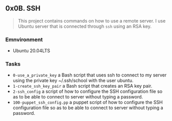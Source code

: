 ## 0x0B. SSH
> This project contains commands on how to use a remote server.
> I use Ubuntu server that is connected through `ssh` using an RSA key.

### Emnvironment
* Ubuntu 20.04LTS

### Tasks
* `0-use_a_private_key` a Bash script that uses ssh to connect to my server using the private key ~/.ssh/school with the user ubuntu.
* `1-create_ssh_key_pair` a Bash script that creates an RSA key pair.
* `2-ssh_config` a script of how to configure the SSH configuration file so as to be able to connect to server without typing a password.
* `100-puppet_ssh_config.pp` a puppet script of how to configure the SSH configuration file so as to be able to connect to server without typing a password.